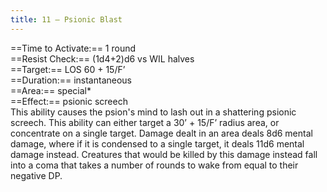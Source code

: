 ```yaml
---
title: 11 – Psionic Blast
---
```

==Time to Activate:== 1 round  
==Resist Check:== (1d4+2)d6 vs WIL halves  
==Target:== LOS 60 + 15/F’  
==Duration:== instantaneous  
==Area:== special*  
==Effect:== psionic screech  
This ability causes the psion's mind to lash out in a shattering psionic screech. This ability can either target a 30’ + 15/F’ radius area, or concentrate on a single target. Damage dealt in an area deals 8d6 mental damage, where if it is condensed to a single target, it deals 11d6 mental damage instead. Creatures that would be killed by this damage instead fall into a coma that takes a number of rounds to wake from equal to their negative DP.  
